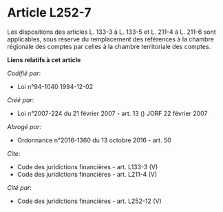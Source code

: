 # Article L252-7

Les dispositions des articles L. 133-3 à L. 133-5 et L. 211-4 à L. 211-6 sont applicables, sous réserve du remplacement des
références à la chambre régionale des comptes par celles à la chambre territoriale des comptes.

**Liens relatifs à cet article**

_Codifié par_:

  - Loi n°94-1040 1994-12-02

_Créé par_:

  - Loi n°2007-224 du 21 février 2007 - art. 13 () JORF 22 février 2007

_Abrogé par_:

  - Ordonnance n°2016-1360 du 13 octobre 2016 - art. 50

_Cite_:

  - Code des juridictions financières - art. L133-3 (V)
  - Code des juridictions financières - art. L211-4 (V)

_Cité par_:

  - Code des juridictions financières - art. L252-12 (V)
